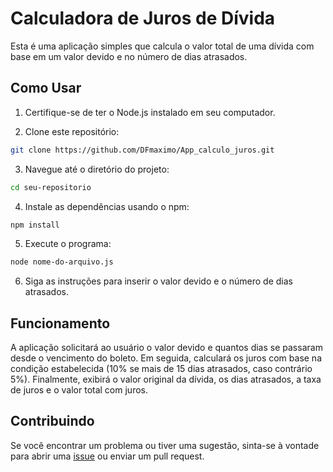 # Calculadora de Juros de Dívida

Esta é uma aplicação simples que calcula o valor total de uma dívida com base em um valor devido e no número de dias atrasados.

## Como Usar

1. Certifique-se de ter o Node.js instalado em seu computador.

2. Clone este repositório:

```bash
git clone https://github.com/DFmaximo/App_calculo_juros.git
```

3. Navegue até o diretório do projeto:

```bash
cd seu-repositorio
```

4. Instale as dependências usando o npm:

```bash
npm install
```

5. Execute o programa:

```bash
node nome-do-arquivo.js
```

6. Siga as instruções para inserir o valor devido e o número de dias atrasados.

## Funcionamento

A aplicação solicitará ao usuário o valor devido e quantos dias se passaram desde o vencimento do boleto. Em seguida, calculará os juros com base na condição estabelecida (10% se mais de 15 dias atrasados, caso contrário 5%). Finalmente, exibirá o valor original da dívida, os dias atrasados, a taxa de juros e o valor total com juros.

## Contribuindo

Se você encontrar um problema ou tiver uma sugestão, sinta-se à vontade para abrir uma [issue](https://github.com/DFmaximo/App_calculo_juros/issues) ou enviar um pull request.
